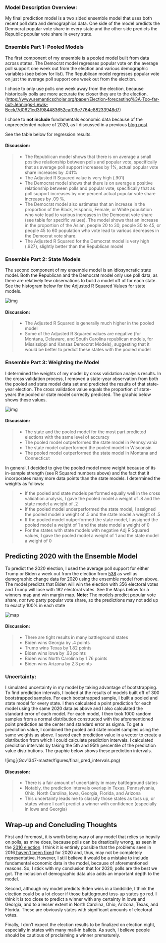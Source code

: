 ### Model Description Overview: 

My final prediction model is a two sided ensemble model that uses both recent poll data and demographics data. One side of the model predicts the Democrat popular vote share in every state and the other side predicts the Republic popular vote share in every state. 

### Ensemble Part 1: Pooled Models

The first component of my ensemble is a pooled model built from data across states. The Democrat model regresses popular vote on the average poll support one week out from the election and various demographic variables (see below for list). The Republican model regresses popular vote on just the average poll support one week out from the election.

I chose to only use polls one week away from the election, because historically polls are more accurate the closer they are to the election. (https://www.semanticscholar.org/paper/Election-forecasting%3A-Too-far-out-Jennings-Lewis-Beck/7d0621cd3f984483652caf09e7764c88233948d7)

I chose to **not include** fundamentals economic data because of the unprecedented nature of 2020, as I discussed in a previous [blog post](econ.md). 

See the table below for regression results.

#### Discussion:

> - The Republiican model shows that there is on average a small positive relationship between polls and popular vote, specifically that as average poll support increases by 1%, actual popular vote share increases by .041%
> - The Adjusted R Squared value is very high (.901)
> - The Democrat model shows that there is on average a positive relationship between polls and popular vote, specifically that as poll support increases by one percent actual popular vote share increases by .09 %. 
> - The Democrat model also estimates that an increase in the proportion of the Black, Hispanic, Female, or White population who vote lead to various increases in the Democrat vote share (see table for specific values). The model shows that an increase in the proportion of the Asian, people 20 to 30, people 30 to 45, or people 45 to 60 population who vote lead to various decreases in the Democrat vote share. 
> - The Adjusted R Squared for the Democrat model is very high (.927), slightly better than the Republican model

### Ensemble Part 2: State Models

The second component of my ensemble model is an idiosyncratic state model. Both the Republican and the Democrat model only use poll data, as there are relatively few observations to build a model off of for each state. See the histogram below for the Adjusted R Squared Values for state models.

![img](Gov1347-master/figures/final_state_r_hist.png)

#### Discussion:
> - The Adjusted R Squared is generally much higher in the pooled model
> - Some of the Adjusted R Squared values are negative (for Montana, Delaware, and South Carolina republican models, for Mississippi and Kansas Democrat Models), suggesting that it would be better to predict these states with the pooled model

### Ensemble Part 3: Weighting the Model 

I determined the weights of my model by cross validation analysis results. In the cross validation process, I removed a state-year observation from both the pooled and state model data set and predicted the results of that state-year election. The cross validation value equals the proportion of state-years the pooled or state model correctly predicted. The graphic below shows these values. 

![img](Gov1347-master/figures/demog_mods_classifications_final.png)

#### Discussion:

> - The state and the pooled model for the most part predicted elections with the same level of accuracy
> - The pooled model outperformed the state model in Pennsylvania
> - The state model outperformed the pooled model in Wisconsin
> - The pooled model outperformed the state model in Montana and Connecticut

In general, I decided to give the pooled model more weight because of its in-sample strength (see R Squared numbers above) and the fact that it incorporates many more data points than the state models. I determined the weights as follows:

> - If the pooled and state models performed equally well in the cross validation analysis, I gave the pooled model a weight of .8 and the state model a weight of .2
> - If the pooled model underperformed the state model, I assigned the pooled model a weight of .5 and the state model a weight of .5
> - If the pooled model outperformed the state model, I assigned the pooled model a weight of 1 and the state model a weight of 0
> - For the states with state models with negative Adj R Squared values, I gave the pooled model a weight of 1 and the state model a weight of 0

## Predicting 2020 with the Ensemble Model

To predict the 2020 election, I used the average poll support for either Trump or Biden a week out from the election from [538](https://projects.fivethirtyeight.com/polls/) as well as demographic change data for 2020 using the ensemble model from above. The model predicts that Biden will win the election with 356 electoral votes and Trump will lose with 182 electoral votes. See the Maps below for a winners map and win margin map. 
**Note:** The models predict popular vote share, *not* two party popular vote share, so the predictions may not add up to exactly 100% in each state

![map](Gov1347-master/figures/final_prediction_map.png)

#### Discussion:
> - There are tight results in many battleground states
> - Biden wins Georgia by .4 points
> - Trump wins Texas by 1.82 points
> - Biden wins Iowa by .63 points
> - Biden wins North Carolina by 1.76 points
> - Biden wins Arizona by 2.3 points

### Uncertainty:
I simulated uncertainty in my model by taking advantage of bootstrapping. To find prediction intervals, I looked at the results of models built off of 300 bootstrapped samples. For each bootstrapped sample, I built a pooled and state model for every state. I then calculated a point prediction for each model using the same 2020 data as above and I also calculated the standard error of each model. For each model, I then took 1000 random samples from a normal distribution constructed with the aforementioned point prediction as the center and standard error as sigma. To get a prediction value, I combined the pooled and state model samples using the same weights as above. I saved each prediction value in a vector to create a distribution from which I could calculate prediction intervals. I calculated prediction intervals by taking the 5th and 95th percentile of the prediction value distributions. The graphic below shows these prediction intervals. 

![img[(Gov1347-master/figures/final_pred_intervals.png)

#### Discussion:
> - There is a fair amount of uncertainty in many battleground states
> - Notably, the prediction intervals overlap in Texas, Pennsylvania, Ohio, North Carolina, Iowa, Georgia, Florida, and Arizona 
> - This uncertainty leads me to classify those states as toss up, or states where I can’t predict a winner with confidence (especially in Iowa and Georgia)


## Wrap-up and Concluding Thoughts

First and foremost, it is worth being wary of any model that relies so heavily on polls, as mine does, because polls can be drastically wrong, as seen in the [2016 election](https://www.nytimes.com/2017/05/31/upshot/a-2016-review-why-key-state-polls-were-wrong-about-trump.html). I think it is entirely possible that the problems seen in 2016[ haven’t been fixed](https://fivethirtyeight.com/features/what-pollsters-have-changed-since-2016-and-what-still-worries-them-about-2020/) for 2020 and, thus, may not be completely representative. However, I still believe it would be a mistake to include fundamental economic data in the model, because of aforementioned reasons. So, I stick with my conclusion that for 2020, polls are the best we got. The inclusion of demographic data also adds an important depth to the model. 

Second, although my model predicts Biden wins in a landslide, I think the election could be a lot closer if those battleground toss-up states go red. I think it is too close to predict a  winner with any certainty in Iowa and Georgia, and to a lesser extent in  North Carolina, Ohio, Arizona, Texas, and Florida. These are obviously states with significant amounts of electoral votes. 

Finally, I don’t expect the election results to be finalized on election night, especially in states with many mail-in ballots. As such, I believe people should be cautious of proclaiming a winner prematurely. 

